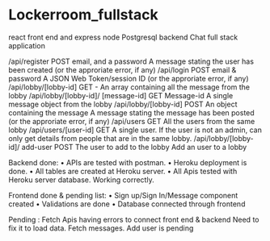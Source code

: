 # Lockerroom_fullstack
react front end and express node Postgresql backend Chat full stack application

/api/register	                POST		    email, and a password	        A message stating the user has been created (or the approriate error, if any)
/api/login	                  POST		    email & password	            A JSON Web Token/session ID (or the approriate error, if any)
/api/lobby/[lobby-id]	        GET		-                                	  An array containing all the message from the lobby
/api/lobby/[lobby-id]/
[message-id]	                GET	         Message-id	                  A single message object from the lobby
/api/lobby/[lobby-id]        	POST	An object containing the message	  A message stating the message has been posted (or the approriate error, if any)
/api/users	                  GET	                                    	All the users from the same lobby
/api/users/[user-id]	        GET	  	A single user.                     If the user is not an admin, can only get details from people that are in the same lobby.
/api/lobby/[lobby-id]/
add-user	                    POST		                                    The user to add to the lobby	Add an user to a lobby

Backend done:
•	APIs are tested with postman.
•	Heroku deployment is done.
•	All tables are created at Heroku server.
•	All Apis tested with Heroku server database. Working correctly.
	
 Frontend done & pending list:
•	Sign up/Sign In/Message component created
•	Validations are done
•	Database connected through frontend

Pending : 
Fetch Apis having errors  to connect front end & backend
Need to fix it to load data.
Fetch messages.
Add user is pending
